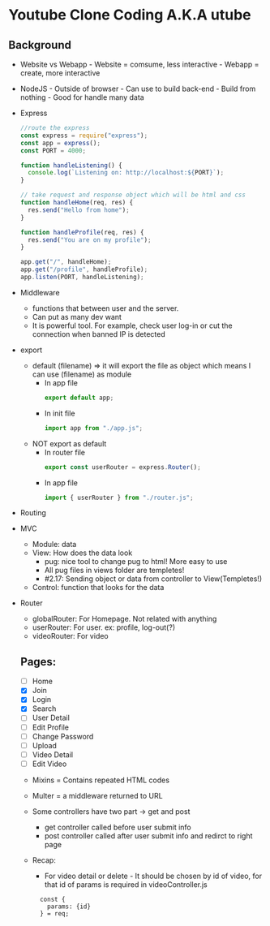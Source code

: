# Youtube Clone Coding A.K.A utube

## Background

- Website vs Webapp - Website = comsume, less interactive - Webapp = create, more interactive

- NodeJS - Outside of browser - Can use to build back-end - Build from nothing - Good for handle many data

- Express

  ```ts
  //route the express
  const express = require("express");
  const app = express();
  const PORT = 4000;

  function handleListening() {
    console.log(`Listening on: http://localhost:${PORT}`);
  }

  // take request and response object which will be html and css
  function handleHome(req, res) {
    res.send("Hello from home");
  }

  function handleProfile(req, res) {
    res.send("You are on my profile");
  }

  app.get("/", handleHome);
  app.get("/profile", handleProfile);
  app.listen(PORT, handleListening);
  ```

- Middleware

  - functions that between user and the server.
  - Can put as many dev want
  - It is powerful tool. For example, check user log-in or cut the connection when banned IP is detected

- export

  - default (filename) => it will export the file as object which means I can use (filename) as module
    - In app file
      ```ts
      export default app;
      ```
    - In init file
      ```ts
      import app from "./app.js";
      ```
  - NOT export as default
    - In router file
      ```ts
      export const userRouter = express.Router();
      ```
    - In app file
      ```ts
      import { userRouter } from "./router.js";
      ```

- Routing

- MVC

  - Module: data
  - View: How does the data look
    - pug: nice tool to change pug to html! More easy to use
    - All pug files in views folder are templetes!
    - #2.17: Sending object or data from controller to View(Templetes!)
  - Control: function that looks for the data

- Router
  - globalRouter: For Homepage. Not related with anything
  - userRouter: For user. ex: profile, log-out(?)
  - videoRouter: For video

  ## Pages:
    - [ ] Home
    - [x] Join
    - [x] Login
    - [x] Search
    - [ ] User Detail
    - [ ] Edit Profile
    - [ ] Change Password
    - [ ] Upload
    - [ ] Video Detail
    - [ ] Edit Video

  - Mixins = Contains repeated HTML codes
  - Multer = a middleware returned to URL

  - Some controllers have two part -> get and post
    - get controller called before user submit info
    - post controller called after user submit info and redirct to right page

  - Recap:
    - For video detail or delete - It should be chosen by id of video, for that id of params is required in videoController.js
    ```
      const {
        params: {id}
      } = req;
    ```